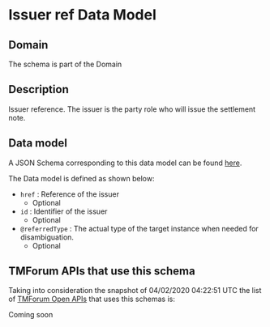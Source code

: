 # Issuer ref Data Model

## Domain

The  schema is part of the  Domain

## Description

Issuer reference. The issuer is the party role who will issue the settlement note.

## Data model

A JSON Schema corresponding to this data model can be found
[here](https://github.com/tmforum-rand/schemas/blob/candidates/EngagedParty/IssuerRef.schema.json).

The Data model is defined as shown below:
- `href` : Reference of the issuer
  - Optional
- `id` : Identifier of the issuer
  - Optional
- `@referredType` : The actual type of the target instance when needed for disambiguation.
  - Optional




## TMForum APIs that use this schema

Taking into consideration the snapshot of 04/02/2020 04:22:51 UTC the list of [TMForum Open APIs](https://www.tmforum.org/open-apis/) that uses this schemas is:

Coming soon
